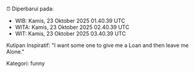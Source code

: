 ⏰ Diperbarui pada:
- WIB: Kamis, 23 Oktober 2025 01.40.39 UTC
- WITA: Kamis, 23 Oktober 2025 02.40.39 UTC
- WIT: Kamis, 23 Oktober 2025 03.40.39 UTC

Kutipan Inspiratif:
"I want some one to give me a Loan and then leave me Alone."


Kategori: funny

